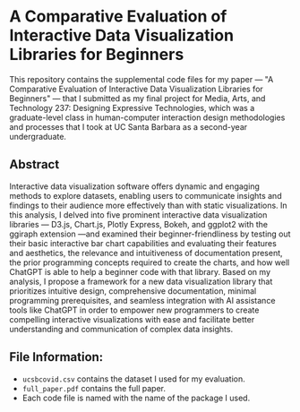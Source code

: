 # A Comparative Evaluation of Interactive Data Visualization Libraries for Beginners

This repository contains the supplemental code files for my paper — "A Comparative Evaluation of Interactive Data Visualization Libraries for Beginners" — that I submitted as my final project for Media, Arts, and Technology 237: Designing Expressive Technologies, which was a graduate-level class in human-computer interaction design methodologies and processes that I took at UC Santa Barbara as a second-year undergraduate. 

## Abstract
Interactive data visualization software offers dynamic and engaging methods to explore datasets, enabling users to communicate insights and findings to their audience more effectively than with static visualizations. In this analysis, I delved into five prominent interactive data visualization libraries — D3.js, Chart.js, Plotly Express, Bokeh, and ggplot2 with the ggiraph extension —and examined their beginner-friendliness by testing out their basic interactive bar chart capabilities and evaluating their features and aesthetics, the relevance and intuitiveness of documentation present, the prior programming concepts required to create the charts, and how well ChatGPT is able to help a beginner code with that library. Based on my analysis, I propose a framework for a new data visualization library that prioritizes intuitive design, comprehensive documentation, minimal programming prerequisites, and seamless integration with AI assistance tools like ChatGPT in order to empower new programmers to create compelling interactive visualizations with ease and facilitate better understanding and communication of complex data insights.

## File Information:
- `ucsbcovid.csv` contains the dataset I used for my evaluation.
- `full_paper.pdf` contains the full paper.
- Each code file is named with the name of the package I used. 
